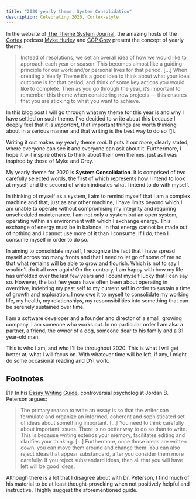 ```yaml
---
title: "2020 yearly theme: System Consolidation"
description: Celebrating 2020, Cortex-style
---
```


In the website of [The Theme System Journal][5], the amazing hosts of the
[Cortex][1] podcast [Myke Hurley][2] and [CGP Grey][3] present the concept of
yearly theme:

> Instead of resolutions, we set an overall idea of how we would like to
> approach each year or season. This becomes almost like a guiding principle
> for our work and/or personal lives for that period. [...] When creating a 
> Yearly Theme it’s a good idea to think about what your ideal outcome is for
> that period, and think of some key actions you would like to complete. Then
> as you go through the year, it’s important to remember this theme when 
> considering new projects — this ensures that you are sticking to what you 
> want to achieve.

In this blog post I will go through what my theme for this year is and why I
have settled on such theme. I've decided to write about this because I deeply
feel that it is _important_, that important things are worth thinking about
in a serious manner and that writing is the best way to do so [\[1\]](#foot1).

Writing it out makes my yearly theme _real_. It puts it _out there_, clearly 
stated, where everyone can see it and everyone can ask about it. Furthermore, 
I hope it will inspire others to think about their own themes, just as I was
inspired by those of Myke and Grey.

My yearly theme for 2020 is **System Consolidation**. It is comprised of two 
carefully selected words, the first of which represents how I intend to look
at myself and the second of which indicates what I intend to do with myself.

In thinking of myself as a system, I aim to remind myself that I am a complex
machine and that, just as any other machine, I have limits beyond which I am 
unable to operate without compromising my integrity and requiring unscheduled
maintenance. I am not only a system but an open system, operating within an
environment with which I exchange energy. This exchange of energy must be in 
balance, in that energy cannot be made out of nothing and I cannot use more of 
it than I consume. If I do, then I consume myself in order to do so.

In aiming to consolidate myself, I recognize the fact that I have spread myself
across too many fronts and that I need to let go of some of me so that what
remains will be able to grow and flourish. Which is not to say I wouldn't do it
all over again! On the contrary, I am happy with how my life has unfolded over
the last few years and I count myself lucky that I can say so. However, the last
few years have often been about operating in overdrive, indebting my past self
to my current self in order to sustain a time of growth and exploration. I now
owe it to myself to consolidate my working life, my health, my relationships, my
responsibilities into something that can be serenely sustained over time.

I am a software developer and a founder and director of a small, growing
company. I am someone who works out. In no particular order I am also a partner,
a friend, the owner of a dog, someone dear to his family and a 31 year-old man.

This is who I am, and who I'll be throughout 2020. This is what I will get
better at, what I will focus on. With whatever time will be left, if any, I
might do some occasional reading and DYI work.

## Footnotes

<a name="foot1">\[1\]</a>: In his [Essay Writing Guide][5], controversial
psychologist Jordan B. Peterson argues:

> The primary reason to write an essay is so that the writer can formulate and
> organize an informed, coherent and sophisticated set of ideas about something 
> important. [...] You need to think carefully about important issues. There is 
> no better way to do so than to write. This is because writing extends your 
> memory, facilitates editing and clarifies your thinking. [...] Furthermore, 
> once those ideas are written down, you can move them around and change them. 
> You can also reject ideas that appear substandard, after you consider them 
> more carefully. If you reject substandard ideas, then all that you will have
> left will be good ideas.

Although there is a lot that I disagree about with Dr. Peterson, I find much of
his material to be at least thought-provoking when not positively helpful and
instructive. I highly suggest the aforementioned guide.

[1]: https://www.relay.fm/cortex/
[2]: https://www.relay.fm/people/mykehurley
[3]: https://www.cgpgrey.com
[4]: https://www.thethemesystem.com
[5]: http://jordanbpeterson.com/wp-content/uploads/2018/02/Essay_Writing_Guide.docx
